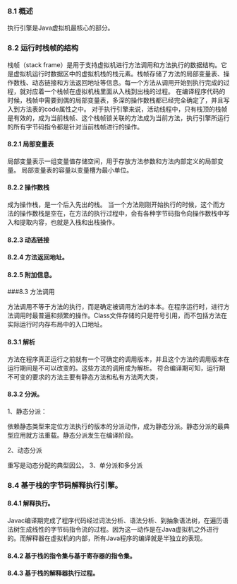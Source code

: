 ### 8.1 概述

执行引擎是Java虚拟机最核心的部分。

### 8.2 运行时栈帧的结构

栈帧（stack frame）是用于支持虚拟机进行方法调用和方法执行的数据结构。它是虚拟机运行时数据区中的虚拟机栈的栈元素。栈帧存储了方法的局部变量表、操作数栈、动态链接和方法返回地址等信息。每一个方法从调用开始到执行完成的过程，就对应着一个栈帧在虚拟机栈里面从入栈到出栈的过程。
在编译程序代码的时候，栈帧中需要到偶的局部变量表，多深的操作数栈都已经完全确定了，并且写入到方法表的code属性之中。
对于执行引擎来说，活动线程中，只有栈顶的栈帧是有效的，成为当前栈帧、这个栈帧锁关联的方法成为当前方法，执行引擎所运行的所有字节码指令都是针对当前栈帧进行的操作。

#### 8.2.1 局部变量表

局部变量表示一组变量值存储空间，用于存放方法参数和方法内部定义的局部变量。
局部变量表的容量以变量槽为最小单位。

#### 8.2.2 操作数栈

成为操作栈，是一个后入先出的栈。
当一个方法刚刚开始执行的时候，这个而方法的操作数栈是空在，在方法的执行过程中，会有各种字节码指令向操作数栈中写入和提取内容，也就是入栈和出栈操作。

#### 8.2.3 动态链接



#### 8.2.4 方法返回地址。


#### 8.2.5 附加信息。

###8.3 方法调用

方法调用不等于方法的执行，而是确定被调用方法的本本。在程序运行时，进行方法调用时最普遍和频繁的操作。Class文件存储的只是符号引用，而不包括方法在实际运行时内存布局中的入口地址。

#### 8.3.1 解析

方法在程序真正运行之前就有一个可确定的调用版本，并且这个方法的调用版本在运行期间是不可以改变的。这些方法的调用成为解析。
符合编译期可知，运行期不可变的要求的方法主要有静态方法和私有方法两大类，

#### 8.3.2 分派。

1、静态分派：

依赖静态类型来定位方法执行的版本的分派动作，成为静态分派。静态分派的最典型应用就方法重载。静态分派发生在编译阶段。

2、动态分派

重写是动态分配的典型因公。
3、单分派和多分派

### 8.4 基于栈的字节码解释执行引擎。

#### 8.4.1 解释执行。

Javac编译期完成了程序代码经过词法分析、语法分析、到抽象语法树，在遍历语法树生成线性的字节码指令流的过程。因为这一动作是在Java虚拟机之外进行的。而解释器在虚拟机的内部，所有Java程序的编译就是半独立的表现。

#### 8.4.2 基于栈的指令集与基于寄存器的指令集。


#### 8.4.3 基于栈的解释器执行过程。




